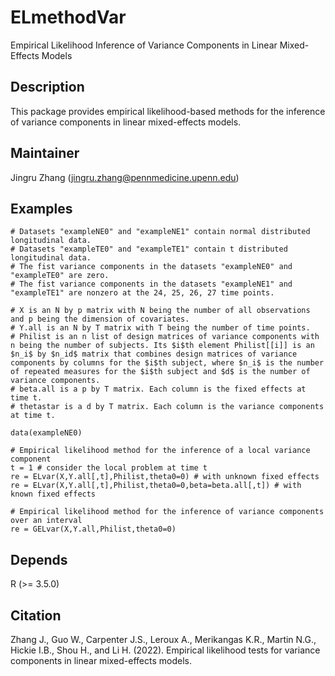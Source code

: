 # ELmethodVar
Empirical Likelihood Inference of Variance Components in Linear Mixed-Effects Models

## Description
This package provides empirical likelihood-based methods for the inference of  variance components in linear mixed-effects models.

## Maintainer
Jingru Zhang (jingru.zhang@pennmedicine.upenn.edu)

## Examples
```{r}
# Datasets "exampleNE0" and "exampleNE1" contain normal distributed longitudinal data.
# Datasets "exampleTE0" and "exampleTE1" contain t distributed longitudinal data.
# The fist variance components in the datasets "exampleNE0" and "exampleTE0" are zero.
# The fist variance components in the datasets "exampleNE1" and "exampleTE1" are nonzero at the 24, 25, 26, 27 time points.

# X is an N by p matrix with N being the number of all observations and p being the dimension of covariates.
# Y.all is an N by T matrix with T being the number of time points.
# Philist is an n list of design matrices of variance components with n being the number of subjects. Its $i$th element Philist[[i]] is an $n_i$ by $n_id$ matrix that combines design matrices of variance components by columns for the $i$th subject, where $n_i$ is the number of repeated measures for the $i$th subject and $d$ is the number of variance components.
# beta.all is a p by T matrix. Each column is the fixed effects at time t.
# thetastar is a d by T matrix. Each column is the variance components at time t.

data(exampleNE0)

# Empirical likelihood method for the inference of a local variance component
t = 1 # consider the local problem at time t
re = ELvar(X,Y.all[,t],Philist,theta0=0) # with unknown fixed effects
re = ELvar(X,Y.all[,t],Philist,theta0=0,beta=beta.all[,t]) # with known fixed effects
    
# Empirical likelihood method for the inference of variance components over an interval
re = GELvar(X,Y.all,Philist,theta0=0)
```

## Depends
R (>= 3.5.0)

## Citation 
Zhang J., Guo W., Carpenter J.S., Leroux A., Merikangas K.R., Martin N.G., Hickie I.B., Shou H., and Li H. (2022). Empirical likelihood tests for variance components in linear mixed-effects models. 
